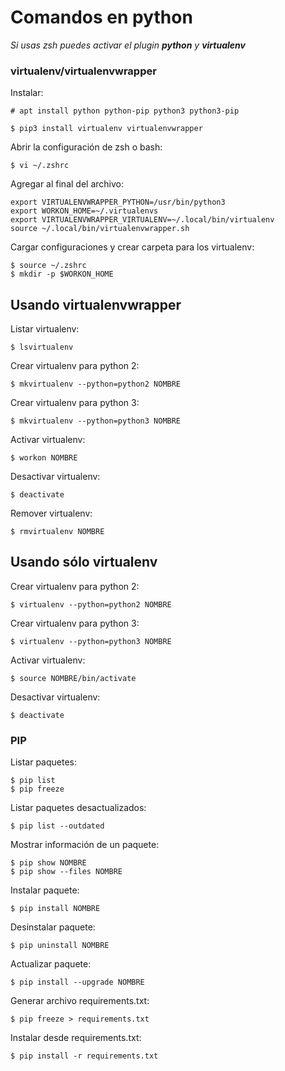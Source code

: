 # Comandos en python

_Si usas zsh puedes activar el plugin **python** y **virtualenv**_

### virtualenv/virtualenvwrapper

Instalar:
```
# apt install python python-pip python3 python3-pip
```

```
$ pip3 install virtualenv virtualenvwrapper
```

Abrir la configuración de zsh o bash:
```
$ vi ~/.zshrc
```

Agregar al final del archivo:
```
export VIRTUALENVWRAPPER_PYTHON=/usr/bin/python3
export WORKON_HOME=~/.virtualenvs
export VIRTUALENVWRAPPER_VIRTUALENV=~/.local/bin/virtualenv
source ~/.local/bin/virtualenvwrapper.sh
```

Cargar configuraciones y crear carpeta para los virtualenv:
```
$ source ~/.zshrc
$ mkdir -p $WORKON_HOME
```

## Usando virtualenvwrapper

Listar virtualenv:
```
$ lsvirtualenv
```

Crear virtualenv para python 2:
```
$ mkvirtualenv --python=python2 NOMBRE
```

Crear virtualenv para python 3:
```
$ mkvirtualenv --python=python3 NOMBRE
```

Activar virtualenv:
```
$ workon NOMBRE
```

Desactivar virtualenv:
```
$ deactivate
```

Remover virtualenv:
```
$ rmvirtualenv NOMBRE
```

## Usando sólo virtualenv

Crear virtualenv para python 2:
```
$ virtualenv --python=python2 NOMBRE
```

Crear virtualenv para python 3:
```
$ virtualenv --python=python3 NOMBRE
```

Activar virtualenv:
```
$ source NOMBRE/bin/activate
```

Desactivar virtualenv:
```
$ deactivate
```

### PIP

Listar paquetes:
```
$ pip list
$ pip freeze
```

Listar paquetes desactualizados:
```
$ pip list --outdated
```

Mostrar información de un paquete:
```
$ pip show NOMBRE
$ pip show --files NOMBRE
```

Instalar paquete:
```
$ pip install NOMBRE
```

Desinstalar paquete:
```
$ pip uninstall NOMBRE
```

Actualizar paquete:
```
$ pip install --upgrade NOMBRE
```

Generar archivo requirements.txt:
```
$ pip freeze > requirements.txt
```

Instalar desde requirements.txt:
```
$ pip install -r requirements.txt
```
